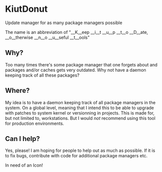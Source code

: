 # KiutDonut
Update manager for as many package managers possible

The name is an abbreviation of "__K__eep __i__t __u__p __t__o __D__ate, __o__therwise __n__o __u__seful __t__ools"

## Why?

Too many times there's some package manager that one forgets about and packages and/or caches gets very outdated.
Why not have a daemon keeping track of all these packages?

## Where?

My idea is to have a daemon keeping track of all package managers in the system. On a global level, meaning that I intend this to be able to upgrade with patches to system kernel or versionning in projects.
This is made for, but not limited to, workstations. But I would _not_ recommend using this tool for production environments.

## Can I help?

Yes, please! I am hoping for people to help out as much as possible. If it is to fix bugs, contribute with code for additional package managers etc.

In need of an Icon! 
